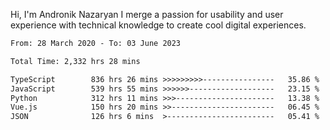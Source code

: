 Hi, I'm Andronik Nazaryan
I merge a passion for usability and user experience with technical knowledge to create cool digital experiences.


<!--START_SECTION:waka-->

```txt
From: 28 March 2020 - To: 03 June 2023

Total Time: 2,332 hrs 28 mins

TypeScript        836 hrs 26 mins >>>>>>>>>----------------   35.86 %
JavaScript        539 hrs 55 mins >>>>>>-------------------   23.15 %
Python            312 hrs 11 mins >>>----------------------   13.38 %
Vue.js            150 hrs 20 mins >>-----------------------   06.45 %
JSON              126 hrs 6 mins  >------------------------   05.41 %
```

<!--END_SECTION:waka-->
